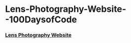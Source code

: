 # Lens-Photography-Website--100DaysofCode

### [Lens Photography Website](https://lanre-waju.github.io/Lens-Photography-Website--100DaysofCode/)

